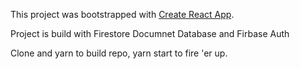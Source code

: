This project was bootstrapped with [Create React App](https://github.com/facebookincubator/create-react-app).

Project is build with Firestore Documnet Database and Firbase Auth

Clone and yarn to build repo, yarn start to fire 'er up.
